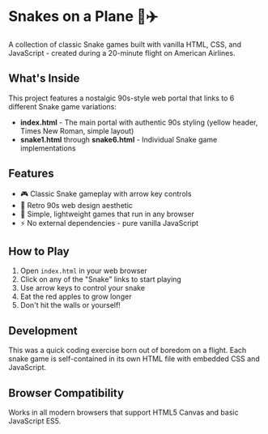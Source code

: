 # Snakes on a Plane 🐍✈️

A collection of classic Snake games built with vanilla HTML, CSS, and JavaScript - created during a 20-minute flight on American Airlines.

## What's Inside

This project features a nostalgic 90s-style web portal that links to 6 different Snake game variations:

- **index.html** - The main portal with authentic 90s styling (yellow header, Times New Roman, simple layout)
- **snake1.html** through **snake6.html** - Individual Snake game implementations

## Features

- 🎮 Classic Snake gameplay with arrow key controls
- 🎨 Retro 90s web design aesthetic
- 📱 Simple, lightweight games that run in any browser
- ⚡ No external dependencies - pure vanilla JavaScript

## How to Play

1. Open `index.html` in your web browser
2. Click on any of the "Snake" links to start playing
3. Use arrow keys to control your snake
4. Eat the red apples to grow longer
5. Don't hit the walls or yourself!

## Development

This was a quick coding exercise born out of boredom on a flight. Each snake game is self-contained in its own HTML file with embedded CSS and JavaScript.

## Browser Compatibility

Works in all modern browsers that support HTML5 Canvas and basic JavaScript ES5.
